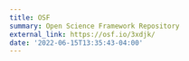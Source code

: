 ```yaml
---
title: OSF
summary: Open Science Framework Repository
external_link: https://osf.io/3xdjk/
date: '2022-06-15T13:35:43-04:00'
---
```

